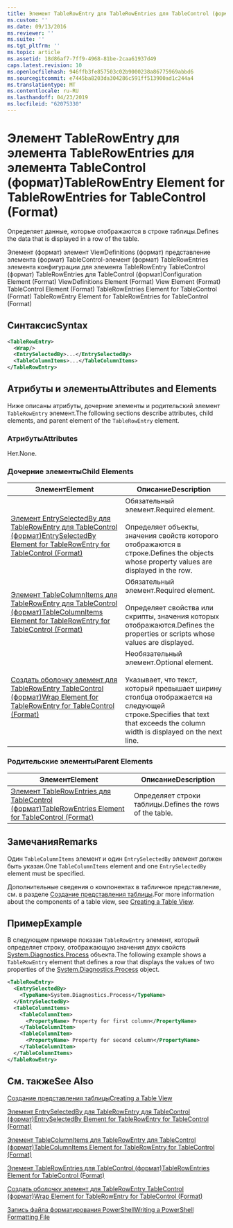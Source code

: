 ```yaml
---
title: Элемент TableRowEntry для TableRowEntries для TableControl (формат) | Документация Майкрософт
ms.custom: ''
ms.date: 09/13/2016
ms.reviewer: ''
ms.suite: ''
ms.tgt_pltfrm: ''
ms.topic: article
ms.assetid: 18d86af7-7ff9-4968-81be-2caa61937d49
caps.latest.revision: 10
ms.openlocfilehash: 946ffb3fe857503c02b9000238a86775969abbd6
ms.sourcegitcommit: e7445ba8203da304286c591ff513900ad1c244a4
ms.translationtype: MT
ms.contentlocale: ru-RU
ms.lasthandoff: 04/23/2019
ms.locfileid: "62075330"
---
```

# <a name="tablerowentry-element-for-tablerowentries-for-tablecontrol-format"></a><span data-ttu-id="a54ea-102">Элемент TableRowEntry для элемента TableRowEntries для элемента TableControl (формат)</span><span class="sxs-lookup"><span data-stu-id="a54ea-102">TableRowEntry Element for TableRowEntries for TableControl (Format)</span></span>

<span data-ttu-id="a54ea-103">Определяет данные, которые отображаются в строке таблицы.</span><span class="sxs-lookup"><span data-stu-id="a54ea-103">Defines the data that is displayed in a row of the table.</span></span>

<span data-ttu-id="a54ea-104">Элемент (формат) элемент ViewDefinitions (формат) представление элемента (формат) TableControl-элемент (формат) TableRowEntries элемента конфигурации для элемента TableRowEntry TableControl (формат) TableRowEntries для TableControl (формат)</span><span class="sxs-lookup"><span data-stu-id="a54ea-104">Configuration Element (Format) ViewDefinitions Element (Format) View Element (Format) TableControl Element (Format) TableRowEntries Element for TableControl (Format) TableRowEntry Element for TableRowEntries for TableControl (Format)</span></span>

## <a name="syntax"></a><span data-ttu-id="a54ea-105">Синтаксис</span><span class="sxs-lookup"><span data-stu-id="a54ea-105">Syntax</span></span>

```xml
<TableRowEntry>
  <Wrap/>
  <EntrySelectedBy>...</EntrySelectedBy>
  <TableColumnItems>...</TableColumnItems>
</TableRowEntry>
```

## <a name="attributes-and-elements"></a><span data-ttu-id="a54ea-106">Атрибуты и элементы</span><span class="sxs-lookup"><span data-stu-id="a54ea-106">Attributes and Elements</span></span>

<span data-ttu-id="a54ea-107">Ниже описаны атрибуты, дочерние элементы и родительский элемент `TableRowEntry` элемент.</span><span class="sxs-lookup"><span data-stu-id="a54ea-107">The following sections describe attributes, child elements, and parent element of the `TableRowEntry` element.</span></span>

### <a name="attributes"></a><span data-ttu-id="a54ea-108">Атрибуты</span><span class="sxs-lookup"><span data-stu-id="a54ea-108">Attributes</span></span>

<span data-ttu-id="a54ea-109">Нет.</span><span class="sxs-lookup"><span data-stu-id="a54ea-109">None.</span></span>

### <a name="child-elements"></a><span data-ttu-id="a54ea-110">Дочерние элементы</span><span class="sxs-lookup"><span data-stu-id="a54ea-110">Child Elements</span></span>

|<span data-ttu-id="a54ea-111">Элемент</span><span class="sxs-lookup"><span data-stu-id="a54ea-111">Element</span></span>|<span data-ttu-id="a54ea-112">Описание</span><span class="sxs-lookup"><span data-stu-id="a54ea-112">Description</span></span>|
|-------------|-----------------|
|[<span data-ttu-id="a54ea-113">Элемент EntrySelectedBy для TableRowEntry для TableControl (формат)</span><span class="sxs-lookup"><span data-stu-id="a54ea-113">EntrySelectedBy Element for TableRowEntry for TableControl (Format)</span></span>](./entryselectedby-element-for-tablerowentry-for-tablecontrol-format.md)|<span data-ttu-id="a54ea-114">Обязательный элемент.</span><span class="sxs-lookup"><span data-stu-id="a54ea-114">Required element.</span></span><br /><br /> <span data-ttu-id="a54ea-115">Определяет объекты, значения свойств которого отображаются в строке.</span><span class="sxs-lookup"><span data-stu-id="a54ea-115">Defines the objects whose property values are displayed in the row.</span></span>|
|[<span data-ttu-id="a54ea-116">Элемент TableColumnItems для TableRowEntry для TableControl (формат)</span><span class="sxs-lookup"><span data-stu-id="a54ea-116">TableColumnItems Element for TableRowEntry for TableControl (Format)</span></span>](./tablecolumnitems-element-for-tablerowentry-for-tablecontrol-format.md)|<span data-ttu-id="a54ea-117">Обязательный элемент.</span><span class="sxs-lookup"><span data-stu-id="a54ea-117">Required element.</span></span><br /><br /> <span data-ttu-id="a54ea-118">Определяет свойства или скрипты, значения которых отображаются.</span><span class="sxs-lookup"><span data-stu-id="a54ea-118">Defines the properties or scripts whose values are displayed.</span></span>|
|[<span data-ttu-id="a54ea-119">Создать оболочку элемент для TableRowEntry TableControl (формат)</span><span class="sxs-lookup"><span data-stu-id="a54ea-119">Wrap Element for TableRowEntry for TableControl (Format)</span></span>](./wrap-element-for-tablerowentry-for-tablecontrol-format.md)|<span data-ttu-id="a54ea-120">Необязательный элемент.</span><span class="sxs-lookup"><span data-stu-id="a54ea-120">Optional element.</span></span><br /><br /> <span data-ttu-id="a54ea-121">Указывает, что текст, который превышает ширину столбца отображается на следующей строке.</span><span class="sxs-lookup"><span data-stu-id="a54ea-121">Specifies that text that exceeds the column width is displayed on the next line.</span></span>|

### <a name="parent-elements"></a><span data-ttu-id="a54ea-122">Родительские элементы</span><span class="sxs-lookup"><span data-stu-id="a54ea-122">Parent Elements</span></span>

|<span data-ttu-id="a54ea-123">Элемент</span><span class="sxs-lookup"><span data-stu-id="a54ea-123">Element</span></span>|<span data-ttu-id="a54ea-124">Описание</span><span class="sxs-lookup"><span data-stu-id="a54ea-124">Description</span></span>|
|-------------|-----------------|
|[<span data-ttu-id="a54ea-125">Элемент TableRowEntries для TableControl (формат)</span><span class="sxs-lookup"><span data-stu-id="a54ea-125">TableRowEntries Element for TableControl (Format)</span></span>](./tablerowentries-element-for-tablecontrol-format.md)|<span data-ttu-id="a54ea-126">Определяет строки таблицы.</span><span class="sxs-lookup"><span data-stu-id="a54ea-126">Defines the rows of the table.</span></span>|

## <a name="remarks"></a><span data-ttu-id="a54ea-127">Замечания</span><span class="sxs-lookup"><span data-stu-id="a54ea-127">Remarks</span></span>

<span data-ttu-id="a54ea-128">Один `TableColumnItems` элемент и один `EntrySelectedBy` элемент должен быть указан.</span><span class="sxs-lookup"><span data-stu-id="a54ea-128">One `TableColumnItems` element and one `EntrySelectedBy` element must be specified.</span></span>

<span data-ttu-id="a54ea-129">Дополнительные сведения о компонентах в табличное представление, см. в разделе [Создание представления таблицы](./creating-a-table-view.md).</span><span class="sxs-lookup"><span data-stu-id="a54ea-129">For more information about the components of a table view, see [Creating a Table View](./creating-a-table-view.md).</span></span>

## <a name="example"></a><span data-ttu-id="a54ea-130">Пример</span><span class="sxs-lookup"><span data-stu-id="a54ea-130">Example</span></span>

<span data-ttu-id="a54ea-131">В следующем примере показан `TableRowEntry` элемент, который определяет строку, отображающую значения двух свойств [System.Diagnostics.Process](/dotnet/api/System.Diagnostics.Process) объекта.</span><span class="sxs-lookup"><span data-stu-id="a54ea-131">The following example shows a `TableRowEntry` element that defines a row that displays the values of two properties of the [System.Diagnostics.Process](/dotnet/api/System.Diagnostics.Process) object.</span></span>

```xml
<TableRowEntry>
  <EntrySelectedBy>
    <TypeName>System.Diagnostics.Process</TypeName>
  </EntrySelectedBy>
  <TableColumnItems>
    <TableColumnItem>
      <PropertyName> Property for first column</PropertyName>
    </TableColumnItem>
    <TableColumnItem>
      <PropertyName> Property for second column</PropertyName>
    </TableColumnItem>
  </TableColumnItems>
</TableRowEntry>
```

## <a name="see-also"></a><span data-ttu-id="a54ea-132">См. также</span><span class="sxs-lookup"><span data-stu-id="a54ea-132">See Also</span></span>

[<span data-ttu-id="a54ea-133">Создание представления таблицы</span><span class="sxs-lookup"><span data-stu-id="a54ea-133">Creating a Table View</span></span>](./creating-a-table-view.md)

[<span data-ttu-id="a54ea-134">Элемент EntrySelectedBy для TableRowEntry для TableControl (формат)</span><span class="sxs-lookup"><span data-stu-id="a54ea-134">EntrySelectedBy Element for TableRowEntry for TableControl (Format)</span></span>](./entryselectedby-element-for-tablerowentry-for-tablecontrol-format.md)

[<span data-ttu-id="a54ea-135">Элемент TableColumnItems для TableRowEntry для TableControl (формат)</span><span class="sxs-lookup"><span data-stu-id="a54ea-135">TableColumnItems Element for TableRowEntry for TableControl (Format)</span></span>](./tablecolumnitems-element-for-tablerowentry-for-tablecontrol-format.md)

[<span data-ttu-id="a54ea-136">Элемент TableRowEntries для TableControl (формат)</span><span class="sxs-lookup"><span data-stu-id="a54ea-136">TableRowEntries Element for TableControl (Format)</span></span>](./tablerowentries-element-for-tablecontrol-format.md)

[<span data-ttu-id="a54ea-137">Создать оболочку элемент для TableRowEntry TableControl (формат)</span><span class="sxs-lookup"><span data-stu-id="a54ea-137">Wrap Element for TableRowEntry for TableControl (Format)</span></span>](./wrap-element-for-tablerowentry-for-tablecontrol-format.md)

[<span data-ttu-id="a54ea-138">Запись файла форматирования PowerShell</span><span class="sxs-lookup"><span data-stu-id="a54ea-138">Writing a PowerShell Formatting File</span></span>](./writing-a-powershell-formatting-file.md)
